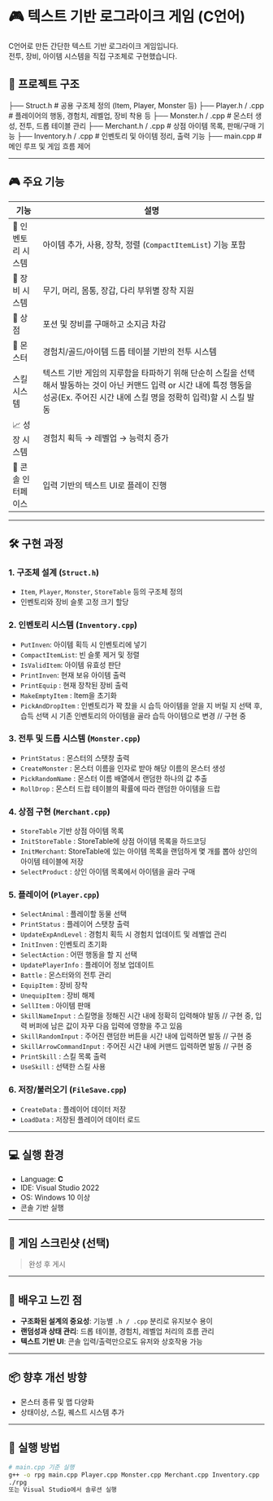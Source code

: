 # 🎮 텍스트 기반 로그라이크 게임 (C언어)

C언어로 만든 간단한 텍스트 기반 로그라이크 게임입니다.  
전투, 장비, 아이템 시스템을 직접 구조체로 구현했습니다.

## 📁 프로젝트 구조

├── Struct.h # 공용 구조체 정의 (Item, Player, Monster 등)
├── Player.h / .cpp # 플레이어의 행동, 경험치, 레벨업, 장비 착용 등
├── Monster.h / .cpp # 몬스터 생성, 전투, 드롭 테이블 관리
├── Merchant.h / .cpp # 상점 아이템 목록, 판매/구매 기능
├── Inventory.h / .cpp # 인벤토리 및 아이템 정리, 출력 기능
├── main.cpp # 메인 루프 및 게임 흐름 제어

---

## 🎮 주요 기능

| 기능 | 설명 |
|------|------|
| 🎒 인벤토리 시스템 | 아이템 추가, 사용, 장착, 정렬 (`CompactItemList`) 기능 포함 |
| 🧤 장비 시스템 | 무기, 머리, 몸통, 장갑, 다리 부위별 장착 지원 |
| 🛒 상점 | 포션 및 장비를 구매하고 소지금 차감 |
| 🐉 몬스터 | 경험치/골드/아이템 드롭 테이블 기반의 전투 시스템 |
| 스킬 시스템 | 텍스트 기반 게임의 지루함을 타파하기 위해 단순히 스킬을 선택해서 발동하는 것이 아닌 커맨드 입력 or 시간 내에 특정 행동을 성공(Ex. 주어진 시간 내에 스킬 명을 정확히 입력)할 시 스킬 발동 |
| 📈 성장 시스템 | 경험치 획득 → 레벨업 → 능력치 증가 |
| 💬 콘솔 인터페이스 | 입력 기반의 텍스트 UI로 플레이 진행 |

---

## 🛠 구현 과정

### 1. 구조체 설계 (`Struct.h`)
- `Item`, `Player`, `Monster`, `StoreTable` 등의 구조체 정의
- 인벤토리와 장비 슬롯 고정 크기 할당

### 2. 인벤토리 시스템 (`Inventory.cpp`)
- `PutInven`: 아이템 획득 시 인벤토리에 넣기  
- `CompactItemList`: 빈 슬롯 제거 및 정렬  
- `IsValidItem`: 아이템 유효성 판단  
- `PrintInven`: 현재 보유 아이템 출력
- `PrintEquip` : 현재 장착된 장비 출력
- `MakeEmptyItem` : Item을 초기화
- `PickAndDropItem` : 인벤토리가 꽉 찼을 시 습득 아이템을 얻을 지 버릴 지 선택 후, 습득 선택 시 기존 인벤토리의 아이템을 골라 습득 아이템으로 변경 // 구현 중

### 3. 전투 및 드롭 시스템 (`Monster.cpp`)
- `PrintStatus` : 몬스터의 스탯창 출력
- `CreateMonster` : 몬스터 이름을 인자로 받아 해당 이름의 몬스터 생성
- `PickRandomName` : 몬스터 이름 배열에서 랜덤한 하나의 값 추출
- `RollDrop` : 몬스터 드랍 테이블의 확률에 따라 랜덤한 아이템을 드랍

### 4. 상점 구현 (`Merchant.cpp`)
- `StoreTable` 기반 상점 아이템 목록
- `InitStoreTable` : StoreTable에 상점 아이템 목록을 하드코딩
- `InitMerchant`: StoreTable에 있는 아이템 목록을 랜덤하게 몇 개를 뽑아 상인의 아이템 테이블에 저장
- `SelectProduct` : 상인 아이템 목록에서 아이템을 골라 구매

### 5. 플레이어 (`Player.cpp`)
- `SelectAnimal` : 플레이할 동물 선택
- `PrintStatus` : 플레이어 스탯창 출력
- `UpdateExpAndLevel` : 경험치 획득 시 경험치 업데이트 및 레벨업 관리
- `InitInven` : 인벤토리 초기화
- `SelectAction` : 어떤 행동을 할 지 선택
- `UpdatePlayerInfo` : 플레이어 정보 업데이트
- `Battle` : 몬스터와의 전투 관리
- `EquipItem` : 장비 장착
- `UnequipItem` : 장비 해제
- `SellItem` : 아이템 판매
- `SkillNameInput` : 스킬명을 정해진 시간 내에 정확히 입력해야 발동 // 구현 중, 입력 버퍼에 남은 값이 자꾸 다음 입력에 영향을 주고 있음
- `SkillRandomInput` : 주어진 랜덤한 버튼을 시간 내에 입력하면 발동 // 구현 중
- `SkillArrowCommandInput` : 주어진 시간 내에 커맨드 입력하면 발동 // 구현 중
- `PrintSkill` : 스킬 목록 출력
- `UseSkill` : 선택한 스킬 사용

### 6. 저장/불러오기 (`FileSave.cpp`)
- `CreateData` : 플레이어 데이터 저장
- `LoadData` : 저장된 플레이어 데이터 로드
---

## 💻 실행 환경

- Language: **C**
- IDE: Visual Studio 2022
- OS: Windows 10 이상
- 콘솔 기반 실행

---

## 📸 게임 스크린샷 (선택)

> 완성 후 게시

---

## 📌 배우고 느낀 점

- **구조화된 설계의 중요성**: 기능별 `.h / .cpp` 분리로 유지보수 용이
- **랜덤성과 상태 관리**: 드롭 테이블, 경험치, 레벨업 처리의 흐름 관리
- **텍스트 기반 UI**: 콘솔 입력/출력만으로도 유저와 상호작용 가능

---

## 📦 향후 개선 방향

- 몬스터 종류 및 맵 다양화
- 상태이상, 스킬, 퀘스트 시스템 추가

---

## 📂 실행 방법

```bash
# main.cpp 기준 실행
g++ -o rpg main.cpp Player.cpp Monster.cpp Merchant.cpp Inventory.cpp
./rpg
또는 Visual Studio에서 솔루션 실행
